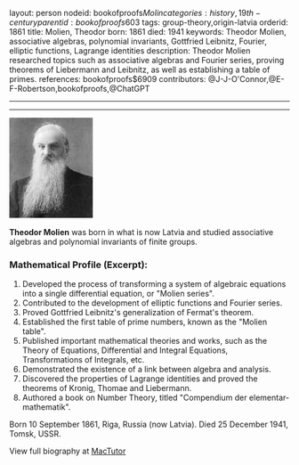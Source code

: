 layout: person
nodeid: bookofproofs$Molin
categories: history,19th-century
parentid: bookofproofs$603
tags: group-theory,origin-latvia
orderid: 1861
title: Molien, Theodor
born: 1861
died: 1941
keywords: Theodor Molien, associative algebras, polynomial invariants, Gottfried Leibnitz, Fourier, elliptic functions, Lagrange identities
description: Theodor Molien researched topics such as associative algebras and Fourier series, proving theorems of Liebermann and Leibnitz, as well as establishing a table of primes.
references: bookofproofs$6909
contributors: @J-J-O'Connor,@E-F-Robertson,bookofproofs,@ChatGPT

---



---

![Molin.jpg](https://github.com/bookofproofs/bookofproofs.github.io/blob/main/_sources/_assets/images/portraits/Molin.jpg?raw=true)

**Theodor Molien** was born in what is now Latvia and  studied associative algebras and polynomial invariants of finite groups.

### Mathematical Profile (Excerpt):
1. Developed the process of transforming a system of algebraic equations into a single differential equation, or "Molien series".
2. Contributed to the development of elliptic functions and Fourier series.
3. Proved Gottfried Leibnitz's generalization of Fermat's theorem.
4. Established the first table of prime numbers, known as the "Molien table".
5. Published important mathematical theories and works, such as the Theory of Equations, Differential and Integral Equations, Transformations of Integrals, etc. 
6. Demonstrated the existence of a link between algebra and analysis.
7. Discovered the properties of Lagrange identities and proved the theorems of Kronig, Thomae and Liebermann.
8. Authored a book on Number Theory, titled "Compendium der elementar-mathematik".

Born 10 September 1861, Riga, Russia (now Latvia). Died 25 December 1941, Tomsk, USSR.

View full biography at [MacTutor](https://mathshistory.st-andrews.ac.uk/Biographies/Molin/)
